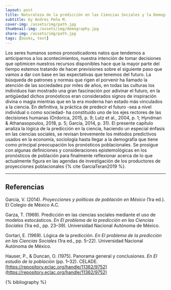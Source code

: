 ```yaml
---
layout: post
title: Naturaleza de la predicción en las Ciencias Sociales y la Demografía
subtitle: by Andrés Peña M.
cover-img: /assets/img/path.jpg
thumbnail-img: /assets/img/demography.jpg
share-img: /assets/img/path.jpg
tags: [books, test]
---
```


Los seres humanos somos pronosticadores natos que tendemos a anticiparnos a los acontecimientos, nuestra intención de tomar decisiones que optimicen nuestros recursos disponibles hace que la mayor parte del tiempo estemos tratando de hacer previsiones sobre el siguiente paso que vamos a dar con base en las expectativas que tenemos del futuro.  La búsqueda de patrones y normas que rigen el porvenir ha llamado la atención de las sociedades por miles de años, en todas las culturas los individuos han mostrado una gran fascinación por adivinar el futuro, en la antigüedad dichos pronósticos eran considerados signos de inspiración divina o magia mientras que en la era moderna han estado más vinculados a la ciencia.  En definitiva, la práctica de predecir el futuro -sea a nivel individual o como sociedad- ha constituido uno de los ejes rectores de las decisiones humanas (Ordorica, 2015, p. 9; Lutz et al., 2004, p. 1; Hyndman & Athanasopoulos, 2018, p. 5; García, 2014, p. 31). El presente capítulo analiza la lógica de la predicción en la ciencia, haciendo un especial énfasis en las ciencias sociales, se revisan brevemente los métodos predictivos usados en la economía, sociología hasta llegar a la demografía que tiene como principal preocupación los pronósticos poblacionales.  Se prosigue con algunas definiciones y consideraciones epistemológicas en los pronósticos de población para finalmente reflexionar acerca de lo que actualmente figura en las agendas de investigación de los productores de proyecciones poblacionales 
{% cite GarciaTeran2019 %}.

_________________


Referencias
----------

García, V. (2014). _Proyecciones y políticas de población en México_ (1ra ed.). El Colegio de México A.C.

Garza, T. (1969). Predicción en las ciencias sociales mediante el uso de modelos estocásticos. _En El problema de la predicción en las Ciencias Sociales_ (1ra ed., pp. 23–39). Universidad Nacional Autónoma de México.

Gortari, E. (1969). Lógica de la predicción. _En El problema de la predicción en las Ciencias Sociales_ (1ra ed., pp. 5–22). Universidad Nacional Autónoma de México.

Hauser, P., & Duncan, O. (1975). Panorama general y conclusiones. _En El estudio de la población_ (pp. 1–32). CELADE. [https://repository.eclac.org/handle/11362/9752](https://repository.eclac.org/handle/11362/9752)

{% bibliography %}
